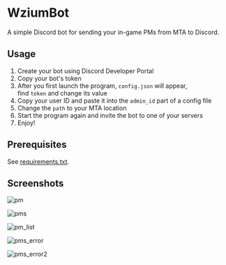 # WziumBot
A simple Discord bot for sending your in-game PMs from MTA to Discord.

## Usage
1. Create your bot using Discord Developer Portal
2. Copy your bot's token
3. After you first launch the program, `config.json` will appear,\
find `token` and change its value
4. Copy your user ID and paste it into the `admin_id` part of a config file
5. Change the `path` to your MTA location
6. Start the program again and invite the bot to one of your servers
7. Enjoy!

## Prerequisites
See [requirements.txt](requirements.txt).

## Screenshots
![pm](https://i.imgur.com/5qLWedw.png)

![pms](https://i.imgur.com/V2aN0WF.png)

![pm_list](https://i.imgur.com/CJ0wf43.png)

![pms_error](https://i.imgur.com/bQT03yv.png)

![pms_error2](https://i.imgur.com/WTLL4vk.png)
